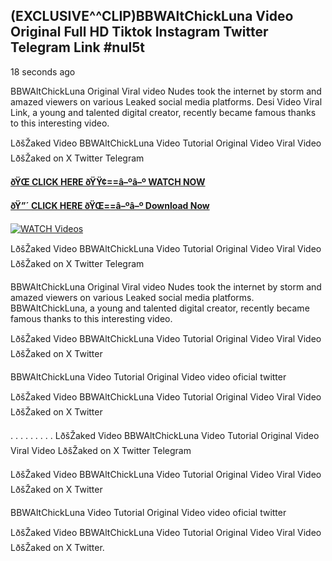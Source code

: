 ## (EXCLUSIVE^^CLIP)BBWAltChickLuna Video Original Full HD Tiktok Instagram Twitter Telegram Link #nul5t

18 seconds ago

BBWAltChickLuna Original Viral video Nudes took the internet by storm and amazed viewers on various Leaked social media platforms. Desi Video Viral Link, a young and talented digital creator, recently became famous thanks to this interesting video.

LðšŽaked Video BBWAltChickLuna Video Tutorial Original Video Viral Video LðšŽaked on X Twitter Telegram

**[ðŸŒ CLICK HERE ðŸŸ¢==â–ºâ–º WATCH NOW](https://clips-mediaa.blogspot.com/2025/02/video-viral-download.html)**

**[ðŸ”´ CLICK HERE ðŸŒ==â–ºâ–º Download Now](https://clips-mediaa.blogspot.com/2025/02/video-viral-download.html)**

[![WATCH Videos](https://i.imgur.com/dJHk4Zq.gif)](https://clips-mediaa.blogspot.com/2025/02/video-viral-download.html)

LðšŽaked Video BBWAltChickLuna Video Tutorial Original Video Viral Video LðšŽaked on X Twitter Telegram

BBWAltChickLuna Original Viral video Nudes took the internet by storm and amazed viewers on various Leaked social media platforms. BBWAltChickLuna, a young and talented digital creator, recently became famous thanks to this interesting video.

LðšŽaked Video BBWAltChickLuna Video Tutorial Original Video Viral Video LðšŽaked on X Twitter

BBWAltChickLuna Video Tutorial Original Video video oficial twitter

LðšŽaked Video BBWAltChickLuna Video Tutorial Original Video Viral Video LðšŽaked on X Twitter

. . . . . . . . . LðšŽaked Video BBWAltChickLuna Video Tutorial Original Video Viral Video LðšŽaked on X Twitter Telegram

LðšŽaked Video BBWAltChickLuna Video Tutorial Original Video Viral Video LðšŽaked on X Twitter

BBWAltChickLuna Video Tutorial Original Video video oficial twitter

LðšŽaked Video BBWAltChickLuna Video Tutorial Original Video Viral Video LðšŽaked on X Twitter.